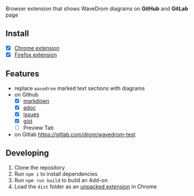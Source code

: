 Browser extension that shows WaveDrom diagrams on **GitHub** and **GitLab** page

## Install

* [x] [Chrome extension](https://chrome.google.com/webstore/detail/wavedrom/ckplfgniaofnlpelgjkmbeeilfbbnboi)
* [x] [Firefox extension](https://addons.mozilla.org/en-US/firefox/addon/wavedrom)

## Features

* replace `wavedrom` marked text sections with diagrams
* on Github
  - [x] [markdown](https://github.com/wavedrom/wavedrom/blob/master/test/test.md)
  - [x] [adoc](https://github.com/wavedrom/wavedrom/blob/master/test/test.adoc)
  - [x] [issues](https://github.com/wavedrom/wavedrom/issues/286)
  - [x] [gist](https://gist.github.com/drom/f43021140c969771ca0fcc28fea1acf0)
  - [ ] Preview Tab
* on Gitlab https://gitlab.com/drom/wavedrom-test

## Developing

1. Clone the repository
2. Run `npm i` to install dependencies
3. Run `npm run build` to build an Add-on
4. Load the `dist` folder as an [unpacked extension](https://developer.chrome.com/extensions/getstarted#unpacked) in Chrome

